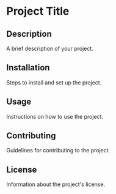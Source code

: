 # Project Title

## Description
A brief description of your project.

## Installation
Steps to install and set up the project.

## Usage
Instructions on how to use the project.

## Contributing
Guidelines for contributing to the project.

## License
Information about the project's license.